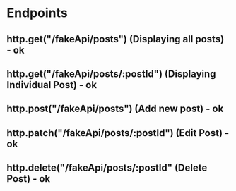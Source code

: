 # Endpoints
## http.get("/fakeApi/posts") (Displaying all posts) -  ok 
## http.get("/fakeApi/posts/:postId") (Displaying Individual Post) - ok  
## http.post("/fakeApi/posts") (Add new post) - ok
## http.patch("/fakeApi/posts/:postId") (Edit Post) - ok 
## http.delete("/fakeApi/posts/:postId" (Delete Post) - ok 

